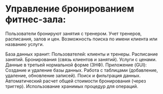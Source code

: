 ﻿# Управление бронированием фитнес-зала:
Пользователи бронируют занятия с тренером.
Учет тренеров, расписания, залов и цен.
Возможность поиска по имени клиента или названию услуги.

База данных хранит:
Пользователей: клиенты и тренеры.
Расписание занятий.
Бронирования (связь клиентов и занятий).
Услуги с ценами.
Данные в третьей нормальной форме (3НФ).
Приложение (GUI):
Создание и удаление базы данных.
Работа с таблицами (добавление, удаление, обновление записей).
Поиск и фильтрация данных.
Автоматический расчет общей стоимости бронирования (через триггер).
Использование хранимых процедур для операций.

